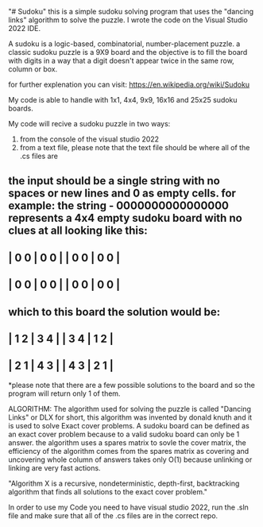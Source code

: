 "# Sudoku" 
this is a simple sudoku solving program that uses
the "dancing links" algorithm to solve the puzzle.
I wrote the code on the Visual Studio 2022 IDE.

A sudoku is a logic-based, combinatorial, number-placement puzzle. a classic sudoku puzzle is a 9X9 board and the objective is to fill the board with digits in a way that a digit doesn't appear twice in the same row, column or box. 

for further explenation you can visit:
https://en.wikipedia.org/wiki/Sudoku

My code is able to handle with 1x1, 4x4, 9x9, 16x16 and 25x25 sudoku boards.

My code will recive a sudoku puzzle in two ways:
1. from the console of the visual studio 2022
2. from a text file, please note that the text file should be where all of the .cs files are

the input should be a single string with no spaces or new lines and 0 as empty cells.
for example:
the string - 0000000000000000
represents a 4x4 empty sudoku board with no clues at all looking like this:
-------------
| 0 0 | 0 0 |
| 0 0 | 0 0 |
-------------
| 0 0 | 0 0 |
| 0 0 | 0 0 |
-------------
which to this board the solution would be:
-------------
| 1 2 | 3 4 |
| 3 4 | 1 2 |
-------------
| 2 1 | 4 3 |
| 4 3 | 2 1 |
-------------

*please note that there are a few possible solutions to the board and so the program will return only 1 of them.


ALGORITHM:
The algorithm used for solving the puzzle is called "Dancing Links" or DLX for short, this algorithm was invented by donald knuth and it is used to solve Exact cover problems. 
A sudoku board can be defined as an exact cover problem because to a valid sudoku board can only be 1 answer.
the algorithm uses a spares matrix to sovle the cover matrix, the efficiency of the algorithm comes from the spares matrix as covering and uncovering whole column of answers takes only O(1) because unlinking or linking are very fast actions.

"Algorithm X is a recursive, nondeterministic, depth-first, backtracking algorithm that finds all solutions to the exact cover problem."



In order to use my Code you need to have visual studio 2022, run the .sln file and make sure that all of the .cs files are in the correct repo.
